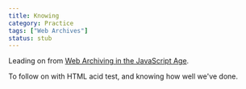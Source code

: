 ```yaml
---
title: Knowing
category: Practice
tags: ["Web Archives"]
status: stub
---
```


Leading on from <a href="{{ site.baseurl }}{% post_url 2014-08-11-web-archiving-in-the-javascript-age %}">Web Archiving in the JavaScript Age</a>.

To follow on with HTML acid test, and knowing how well we've done.